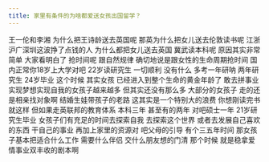 ```yaml
---
title: 家里有条件的为啥都爱送女孩出国留学？
---
```

王一伦和李湘
为什么把王诗龄送去英国呢
那英为什么把女儿送去伦敦读书呢
江浙沪广深圳这波挣了点钱的人
为什么都把女儿送去英国
冀武读本科呢
原因其实非常简单
大家看明白了
抢时间呢
跟自然规律
确切地说是跟女性的生命周期抢时间
国内正常你18岁上大学对吧
22岁读研究生
一切顺利
没有什么
多考一年研呐
两年研究生
24岁毕业
这个时候
其实女孩
已经进入到整个生命的黄金年龄了
敢去拼事业
实现梦想实现自我的女孩子越来越多
但其实还没有那么多
大部分的女孩子
走的还是相亲找对象啊
结婚生娃带孩子的老路
这其实是一个特别大的浪费
你想刚读完书就这样
但如果走英联邦的教育体系
本科三年
甚至有的两年
对吧硕士一年
21岁研究生毕业
女孩子们有充足的时间去探索自我
去探索这个世界
或者去发展自己喜欢的东西
干自己的事业
再加上家里的资源对
吧父母的引导
有个三五年时间
那女孩子基本把适合什么工作
需要什么伴侣
交什么朋友想的门清
那个时候
就是稳拿爱情事业双丰收的剧本啊
